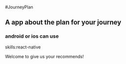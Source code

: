 #JourneyPlan


## A app about the plan for your journey


### android or ios can use


skills:react-native


Welcome to give us your recommends!

